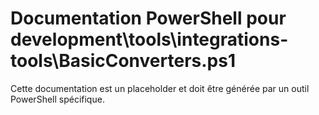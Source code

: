# Documentation PowerShell pour development\tools\integrations-tools\BasicConverters.ps1

Cette documentation est un placeholder et doit être générée par un outil PowerShell spécifique.
